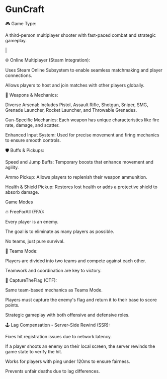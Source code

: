 # GunCraft

🎮 Game Type:

A third-person multiplayer shooter with fast-paced combat and strategic gameplay.

|

🌐 Online Multiplayer (Steam Integration):

Uses Steam Online Subsystem to enable seamless matchmaking and player connections.

Allows players to host and join matches with other players globally.



🔫 Weapons & Mechanics:

Diverse Arsenal: Includes Pistol, Assault Rifle, Shotgun, Sniper, SMG, Grenade Launcher, Rocket Launcher, and Throwable Grenades.

Gun-Specific Mechanics: Each weapon has unique characteristics like fire rate, damage, and scatter.

Enhanced Input System: Used for precise movement and firing mechanics to ensure smooth controls.



🛡️ Buffs & Pickups:

Speed and Jump Buffs: Temporary boosts that enhance movement and agility.

Ammo Pickup: Allows players to replenish their weapon ammunition.

Health & Shield Pickup: Restores lost health or adds a protective shield to absorb damage.



Game Modes

🔥 FreeForAll (FFA):

Every player is an enemy.

The goal is to eliminate as many players as possible.

No teams, just pure survival.


🔵 Teams Mode:

Players are divided into two teams and compete against each other.

Teamwork and coordination are key to victory.


🚩 CaptureTheFlag (CTF):

Same team-based mechanics as Teams Mode.

Players must capture the enemy's flag and return it to their base to score points.

Strategic gameplay with both offensive and defensive roles.



🕹️ Lag Compensation - Server-Side Rewind (SSR):

Fixes hit registration issues due to network latency.

If a player shoots an enemy on their local screen, the server rewinds the game state to verify the hit.

Works for players with ping under 120ms to ensure fairness.

Prevents unfair deaths due to lag differences.
